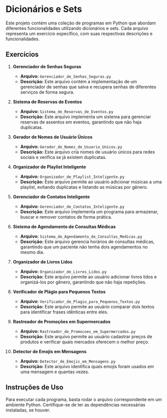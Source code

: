 # Dicionários e Sets

Este projeto contém uma coleção de programas em Python que abordam diferentes funcionalidades utilizando dicionários e sets. Cada arquivo representa um exercício específico, com suas respectivas descrições e funcionalidades.

## Exercícios

1. **Gerenciador de Senhas Seguras**
   - **Arquivo:** `Gerenciador_de_Senhas_Seguras.py`
   - **Descrição:** Este arquivo contém a implementação de um gerenciador de senhas que salva e recupera senhas de diferentes serviços de forma segura.

2. **Sistema de Reservas de Eventos**
   - **Arquivo:** `Sistema_de_Reservas_de_Eventos.py`
   - **Descrição:** Este arquivo implementa um sistema para gerenciar reservas de assentos em eventos, garantindo que não haja duplicatas.

3. **Gerador de Nomes de Usuário Únicos**
   - **Arquivo:** `Gerador_de_Nomes_de_Usuario_Unicos.py`
   - **Descrição:** Este arquivo cria nomes de usuário únicos para redes sociais e verifica se já existem duplicatas.

4. **Organizador de Playlist Inteligente**
   - **Arquivo:** `Organizador_de_Playlist_Inteligente.py`
   - **Descrição:** Este arquivo permite ao usuário adicionar músicas a uma playlist, evitando duplicatas e listando as músicas por gênero.

5. **Gerenciador de Contatos Inteligente**
   - **Arquivo:** `Gerenciador_de_Contatos_Inteligente.py`
   - **Descrição:** Este arquivo implementa um programa para armazenar, buscar e remover contatos de forma prática.

6. **Sistema de Agendamento de Consultas Médicas**
   - **Arquivo:** `Sistema_de_Agendamento_de_Consultas_Medicas.py`
   - **Descrição:** Este arquivo gerencia horários de consultas médicas, garantindo que um paciente não tenha dois agendamentos no mesmo dia.

7. **Organizador de Livros Lidos**
   - **Arquivo:** `Organizador_de_Livros_Lidos.py`
   - **Descrição:** Este arquivo permite ao usuário adicionar livros lidos e organizá-los por gênero, garantindo que não haja repetições.

8. **Verificador de Plágio para Pequenos Textos**
   - **Arquivo:** `Verificador_de_Plagio_para_Pequenos_Textos.py`
   - **Descrição:** Este arquivo permite ao usuário comparar dois textos para identificar frases idênticas entre eles.

9. **Rastreador de Promoções em Supermercados**
   - **Arquivo:** `Rastreador_de_Promocoes_em_Supermercados.py`
   - **Descrição:** Este arquivo permite ao usuário cadastrar preços de produtos e verificar quais mercados oferecem o melhor preço.

10. **Detector de Emojis em Mensagens**
    - **Arquivo:** `Detector_de_Emojis_em_Mensagens.py`
    - **Descrição:** Este arquivo identifica quais emojis foram usados em uma mensagem e quantas vezes.

## Instruções de Uso

Para executar cada programa, basta rodar o arquivo correspondente em um ambiente Python. Certifique-se de ter as dependências necessárias instaladas, se houver.